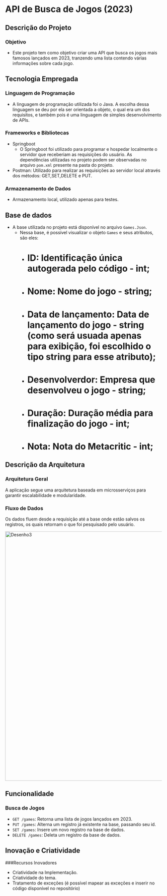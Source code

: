 # API de Busca de Jogos (2023)

## Descrição do Projeto

### Objetivo
- Este projeto tem como objetivo criar uma API que busca os jogos mais famosos lançados em 2023, tranzendo uma lista contendo várias informações sobre cada jogo.

## Tecnologia Empregada

### Linguagem de Programação
- A linguagem de programação utilizada foi o Java. A escolha dessa linguagem se deu por ela ser orientada a objeto, o qual era um dos requisitos, e também pois é uma linguagem de simples desenvolvimento de APIs.

### Frameworks e Bibliotecas
- Springboot 
  - O Springboot foi utilizado para programar e hospedar localmente o servidor que receberiam as requisições do usuário. As dependências utilizadas no projeto podem ser observadas no arquivo `pom.xml` presente na pasta do projeto.
- Postman: Utilizado para realizar as requisições ao servidor local através dos métodos: GET,SET,DELETE e PUT.

### Armazenamento de Dados
- Armazenamento local, utilizado apenas para testes.

## Base de dados
- A base utilizada no projeto está disponível no arquivo `Games.Json`.
  - Nessa base, é possível visualizar o objeto `Games` e seus atributos, são eles:
    - # ID: Identificação única autogerada pelo código - int;
    - # Nome: Nome do jogo - string;
    - # Data de lançamento: Data de lançamento do jogo - string (como será usuada apenas para exibição, foi escolhido o tipo string para esse atributo);
    - # Desenvolverdor: Empresa que desenvolveu o jogo - string;
    - # Duração: Duração média para finalização do jogo - int;
    - # Nota: Nota do Metacritic - int;

## Descrição da Arquitetura

### Arquitetura Geral
A aplicação segue uma arquitetura baseada em microsserviços para garantir escalabilidade e modularidade.

### Fluxo de Dados
Os dados fluem desde a requisição até a base onde estão salvos os registros, os quais retornam o que foi pesquisado pelo usuário.

<img width="799" alt="Desenho3" src="https://github.com/hendo007/Projeto-3-POO/assets/82677913/d191a138-9688-4ae9-97fc-d39e56808a70">

## Funcionalidade

### Busca de Jogos
- `GET /games`: Retorna uma lista de jogos lançados em 2023.
- `PUT /games`: Alterna um registro já existente na base, passando seu id.
- `SET /games`: Insere um novo registro na base de dados.
- `DELETE /games`: Deleta um registro da base de dados.
  
## Inovação e Criatividade

###Recursos Inovadores

- Criatividade na Implementação.
- Criatividade do tema.
- Tratamento de exceções (é possível mapear as exceções e inserir no código disponível no repositório)

